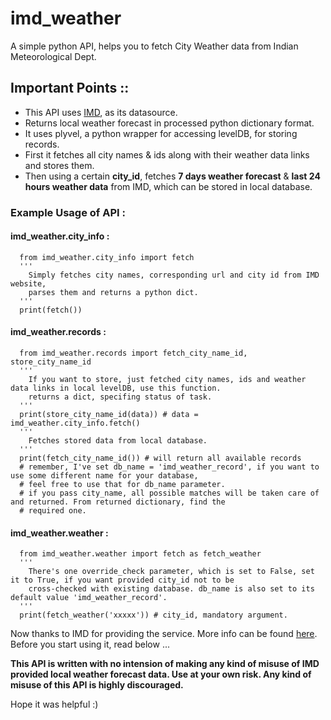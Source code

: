 # imd_weather
A simple python API, helps you to fetch City Weather data from Indian Meteorological Dept.


## Important Points ::

  - This API uses [IMD](http://city.imd.gov.in/citywx/localwx.php), as its datasource.
  - Returns local weather forecast in processed python dictionary format.
  - It uses plyvel, a python wrapper for accessing levelDB, for storing records.
  - First it fetches all city names & ids along with their weather data links and stores them.
  - Then using a certain **city_id**, fetches **7 days weather forecast** & **last 24 hours weather data** from IMD, which can be stored in local database.
 
 
### Example Usage of API :


  #### imd_weather.city_info :
  
  ```
    from imd_weather.city_info import fetch
    '''
      Simply fetches city names, corresponding url and city id from IMD website,
      parses them and returns a python dict.
    '''
    print(fetch())
  ```
  
  #### imd_weather.records :
  
  ```
    from imd_weather.records import fetch_city_name_id, store_city_name_id
    '''
      If you want to store, just fetched city names, ids and weather data links in local levelDB, use this function.
      returns a dict, specifing status of task.
    '''
    print(store_city_name_id(data)) # data = imd_weather.city_info.fetch()
    '''
      Fetches stored data from local database.
    '''
    print(fetch_city_name_id()) # will return all available records
    # remember, I've set db_name = 'imd_weather_record', if you want to use some different name for your database,
    # feel free to use that for db_name parameter.
    # if you pass city_name, all possible matches will be taken care of and returned. From returned dictionary, find the
    # required one.
  ```
  
  #### imd_weather.weather :
  
  ```
    from imd_weather.weather import fetch as fetch_weather
    '''
      There's one override_check parameter, which is set to False, set it to True, if you want provided city_id not to be
      cross-checked with existing database. db_name is also set to its default value 'imd_weather_record'.
    '''
    print(fetch_weather('xxxxx')) # city_id, mandatory argument.
  ```
  
  
  Now thanks to IMD for providing the service. More info can be found [here](http://imd.gov.in/Welcome%20To%20IMD/Welcome.php).
  Before you start using it, read below ...
  
  
  **This API is written with no intension of making any kind of misuse of IMD provided local weather forecast data. Use at your own risk. Any kind of misuse of this API is highly discouraged.**
 
 
 Hope it was helpful :)
  
